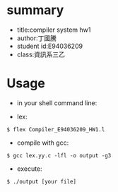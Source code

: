 # summary
- title:compiler system hw1
- author:丁國騰
- student id:E94036209
- class:資訊系三乙

# Usage

- in your shell command line:

- lex:

```
$ flex Compiler_E94036209_HW1.l
```

- compile with gcc:

```
$ gcc lex.yy.c -lfl -o output -g3
```

- execute:

```
$ ./output [your file]
```


